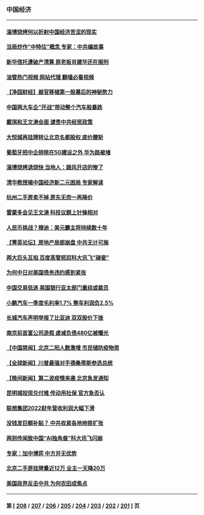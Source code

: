 ### 中国经济
---
#### [淄博烧烤何以折射中国经济苦涩的现实](../../pages/ncid283/n14004808.md?05271245) 
#### [当局炒作“中特估”概念 专家：中共编故事](../../pages/ncid283/n14004802.md?05271245) 
#### [新华信托遭破产清算 原老板肖建华还在服刑](../../pages/ncid283/n14004790.md?05271245) 
#### [油管热门视频 网站代理 翻墙必看视频](http://138.2.39.72:81/youtube.html?epic-marker?05271245)
#### [【净园财经】器官移植第一股幕后的神秘势力](../../pages/ncid283/n14004702.md?05271245) 
#### [中国两大车企“开战”带动整个汽车股暴跌](../../pages/ncid283/n14004732.md?05271245) 
#### [戴琪和王文涛会面 谴责中共经贸政策](../../pages/ncid283/n14004729.md?05271245) 
#### [大悦城再挂牌转让北京名都股权 底价腰斩](../../pages/ncid283/n14004532.md?05271245) 
#### [葡萄牙把中企排除在5G建设之外 华为路被堵](../../pages/ncid283/n14004587.md?05271245) 
#### [淄博烧烤退烧快 当地人：跟风开店的惨了](../../pages/ncid283/n14004367.md?05271245) 
#### [清华教授揭中国经济新二元困局 专家解读](../../pages/ncid283/n14004185.md?05271245) 
#### [杭州二手房卖不掉 房东无奈一再降价](../../pages/ncid283/n14003727.md?05271245) 
#### [雷蒙多会见王文涛 科技议题上针锋相对](../../pages/ncid283/n14004189.md?05271245) 
#### [人民币挑战？穆迪：美元霸主将持续数十年](../../pages/ncid283/n14004114.md?05271245) 
#### [【菁英论坛】房地产局部崩盘 中共无计可施](../../pages/ncid283/n14004131.md?05271245) 
#### [两大巨头互掐 百度高管怒怼科大讯飞“碰瓷”](../../pages/ncid283/n14004141.md?05271245) 
#### [为何中日对美国债务违约感到紧张](../../pages/ncid283/n14004016.md?05271245) 
#### [中国交易低迷 美国银行亚太部门重组或裁员](../../pages/ncid283/n14003993.md?05271245) 
#### [小鹏汽车一季度毛利率1.7% 整车利润负2.5%](../../pages/ncid283/n14003760.md?05271245) 
#### [长城汽车声明举报了比亚迪 双双股价下挫](../../pages/ncid283/n14003509.md?05271245) 
#### [南京前首富公司造假 虚减负债480亿被曝光](../../pages/ncid283/n14003752.md?05271245) 
#### [【中国禁闻】北京二阳人数激增 市民储防疫物资](../../pages/ncid283/n14003334.md?05271245) 
#### [【全球新闻】川普最强对手德桑蒂斯参选总统](../../pages/ncid283/n14003740.md?05271245) 
#### [【晚间新闻】第二波疫情来袭 北京急发通知](../../pages/ncid283/n14003275.md?05271245) 
#### [昆明城投现兑付难 传动用社保 官方急否认](../../pages/ncid283/n14003532.md?05271245) 
#### [联想集团2022财年营收利润大幅下滑](../../pages/ncid283/n14003443.md?05271245) 
#### [没钱发巨额补贴？ 中共收紧各地地铁扩张](../../pages/ncid283/n14003386.md?05271245) 
#### [两则传闻致中国“AI独角兽”科大讯飞闪崩](../../pages/ncid283/n14003420.md?05271245) 
#### [专家：加中博弈 中方并无优势](../../pages/ncid283/n14003285.md?05271245) 
#### [北京二手房挂牌量近12万 业主一天降20万](../../pages/ncid283/n14003072.md?05271245) 
#### [美国政界反击中共 为何农田成焦点](../../pages/ncid283/n14003260.md?05271245) 

---
#### 第 [ [208](./208.md?05271245) / [207](./207.md?05271245) / [206](./206.md?05271245) / [205](./205.md?05271245) / [204](./204.md?05271245) / [203](./203.md?05271245) / [202](./202.md?05271245) / [201](./201.md?05271245) ] 页
